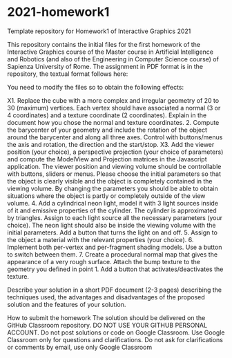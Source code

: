 # 2021-homework1
Template repository for Homework1 of Interactive Graphics 2021

This repository contains the initial files for the first homework of the Interactive Graphics course of the Master course in Artificial Intelligence and Robotics (and also of the Engineering in Computer Science course) of Sapienza University of Rome. The assignment in PDF format is in the repository, the textual format follows here:

You need to modify the files so to obtain the following effects: 

X1.	Replace the cube with a more complex and irregular geometry of 20 to 30 (maximum) vertices. Each vertex should have associated a normal (3 or 4 coordinates) and a texture coordinate (2 coordinates). Explain in the document how you chose the normal and texture coordinates.
2.	Compute the barycenter of your geometry and include the rotation of the object around the barycenter and along all three axes. Control with buttons/menus the axis and rotation, the direction and the start/stop.
X3.	Add the viewer position (your choice), a perspective projection (your choice of parameters) and compute the ModelView and Projection matrices in the Javascript application. The viewer position and viewing volume should be controllable with buttons, sliders or menus. Please choose the initial parameters so that the object is clearly visible and the object is completely contained in the viewing volume. By changing the parameters you should be able to obtain situations where the object is partly or completely outside of the view volume. 
4.	Add a cylindrical neon light, model it with 3 light sources inside of it and emissive properties of the cylinder. The cylinder is approximated by triangles. Assign to each light source all the necessary parameters (your choice). The neon light should also be inside the viewing volume with the initial parameters. Add a button that turns the light on and off.
5.	Assign to the object a material with the relevant properties (your choice).
6.	Implement both per-vertex and per-fragment shading models. Use a button to switch between them.
7.	Create a procedural normal map that gives the appearance of a very rough surface. Attach the bump texture to the geometry you defined in point 1. Add a button that activates/deactivates the texture.

Describe your solution in a short PDF document (2-3 pages) describing the techniques used, the advantages and disadvantages of the proposed solution and the features of your solution. 

How to submit the homework
The solution should be delivered on the GitHub Classroom repository. DO NOT USE YOUR GITHUB PERSONAL ACCOUNT. Do not post solutions or code on Google Classroom. Use Google Classroom only for questions and clarifications. Do not ask for clarifications or comments by email, use only Google Classroom
